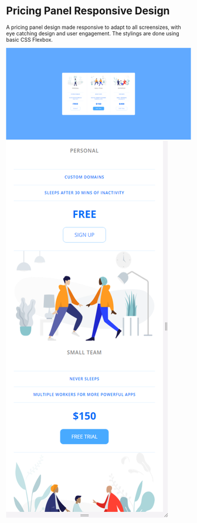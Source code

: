 # Pricing Panel Responsive Design

A pricing panel design made responsive to adapt to all screensizes, with eye catching design and user engagement. The stylings are done using basic CSS Flexbox.

![Pricing Panel](./icons/pricing-panel.png)
![Pricing Panel Mobile](./icons/pricing-panel-mobile.png)
